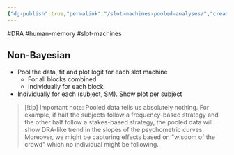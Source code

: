 ```yaml
---
{"dg-publish":true,"permalink":"/slot-machines-pooled-analyses/","created":"","updated":""}
---
```



#DRA #human-memory #slot-machines

## Non-Bayesian

- Pool the data, fit and plot logit for each slot machine
	- For all blocks combined
	- Individually for each block
- Individually for each (subject, SM). Show plot per subject

> [!tip] Important note:
> Pooled data tells us absolutely nothing. For example, if half the subjects follow a frequency-based strategy and the other half follow a stakes-based strategy, the pooled data will show DRA-like trend in the slopes of the psychometric curves. Moreover, we might be capturing effects based on "wisdom of the crowd" which no individual might be following.
